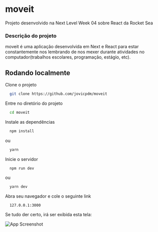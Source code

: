 # moveit
Projeto desenvolvido na Next Level Week 04 sobre React da Rocket Sea

### Descrição do projeto
moveit é uma aplicação desenvolvida em Next e React para estar constantemente nos lembrando de nos mexer durante atividades no computador(trabalhos escolares, programação, estágio, etc).


## Rodando localmente

Clone o projeto

```bash
  git clone https://github.com/jovicpdm/moveit
```

Entre no diretório do projeto

```bash
  cd moveit
```

Instale as dependências

```bash
  npm install
```

ou

```bash
  yarn
```

Inicie o servidor

```bash
  npm run dev
```
ou

```bash
  yarn dev
```

Abra seu navegador e cole o seguinte link

```link
  127.0.0.1:3000
```

Se tudo der certo, irá ser exibida esta tela:


![App Screenshot](https://user-images.githubusercontent.com/45773455/109320535-de663100-782e-11eb-97d6-1713a132bd0b.png)

